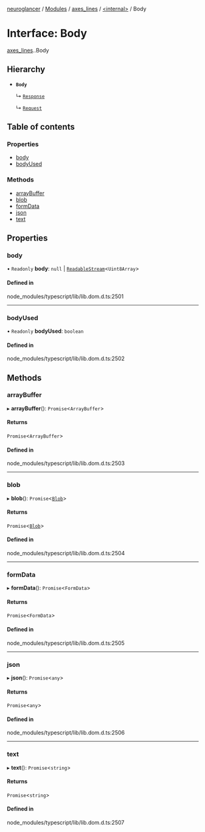 [neuroglancer](../README.md) / [Modules](../modules.md) / [axes\_lines](../modules/axes_lines.md) / [<internal\>](../modules/axes_lines._internal_.md) / Body

# Interface: Body

[axes_lines](../modules/axes_lines.md).[<internal>](../modules/axes_lines._internal_.md).Body

## Hierarchy

- **`Body`**

  ↳ [`Response`](axes_lines._internal_.Response.md)

  ↳ [`Request`](axes_lines._internal_.Request.md)

## Table of contents

### Properties

- [body](axes_lines._internal_.Body.md#body)
- [bodyUsed](axes_lines._internal_.Body.md#bodyused)

### Methods

- [arrayBuffer](axes_lines._internal_.Body.md#arraybuffer)
- [blob](axes_lines._internal_.Body.md#blob)
- [formData](axes_lines._internal_.Body.md#formdata)
- [json](axes_lines._internal_.Body.md#json)
- [text](axes_lines._internal_.Body.md#text)

## Properties

### body

• `Readonly` **body**: ``null`` \| [`ReadableStream`](../modules/axes_lines._internal_.md#readablestream)<`Uint8Array`\>

#### Defined in

node_modules/typescript/lib/lib.dom.d.ts:2501

___

### bodyUsed

• `Readonly` **bodyUsed**: `boolean`

#### Defined in

node_modules/typescript/lib/lib.dom.d.ts:2502

## Methods

### arrayBuffer

▸ **arrayBuffer**(): `Promise`<`ArrayBuffer`\>

#### Returns

`Promise`<`ArrayBuffer`\>

#### Defined in

node_modules/typescript/lib/lib.dom.d.ts:2503

___

### blob

▸ **blob**(): `Promise`<[`Blob`](../modules/axes_lines._internal_.md#blob)\>

#### Returns

`Promise`<[`Blob`](../modules/axes_lines._internal_.md#blob)\>

#### Defined in

node_modules/typescript/lib/lib.dom.d.ts:2504

___

### formData

▸ **formData**(): `Promise`<`FormData`\>

#### Returns

`Promise`<`FormData`\>

#### Defined in

node_modules/typescript/lib/lib.dom.d.ts:2505

___

### json

▸ **json**(): `Promise`<`any`\>

#### Returns

`Promise`<`any`\>

#### Defined in

node_modules/typescript/lib/lib.dom.d.ts:2506

___

### text

▸ **text**(): `Promise`<`string`\>

#### Returns

`Promise`<`string`\>

#### Defined in

node_modules/typescript/lib/lib.dom.d.ts:2507
